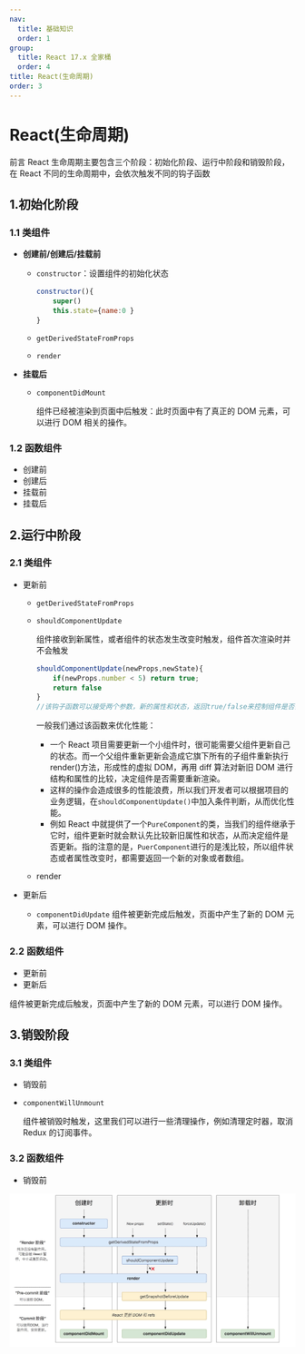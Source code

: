 ```yaml
---
nav:
  title: 基础知识
  order: 1
group:
  title: React 17.x 全家桶
  order: 4
title: React(生命周期)
order: 3
---
```


# React(生命周期)
<Alert type="info"> 前言
React 生命周期主要包含三个阶段：初始化阶段、运行中阶段和销毁阶段，在 React 不同的生命周期中，会依次触发不同的钩子函数
</Alert>


## 1.初始化阶段

### 1.1 类组件

- **创建前/创建后/挂载前**

  - `constructor`：设置组件的初始化状态

    ```js
    constructor(){
        super()
        this.state={name:0 }
    }
    ```

  - `getDerivedStateFromProps`
  - `render`

- **挂载后**

  - `componentDidMount`

    组件已经被渲染到页面中后触发：此时页面中有了真正的 DOM 元素，可以进行 DOM 相关的操作。

### 1.2 函数组件

- 创建前
- 创建后
- 挂载前
- 挂载后

## 2.运行中阶段

### 2.1 类组件

- 更新前

  - `getDerivedStateFromProps`
  - `shouldComponentUpdate`

    组件接收到新属性，或者组件的状态发生改变时触发，组件首次渲染时并不会触发

    ```js
    shouldComponentUpdate(newProps,newState){
        if(newProps.number < 5) return true;
        return false
    }
    //该钩子函数可以接受两个参数，新的属性和状态，返回true/false来控制组件是否需要更新。
    ```

    一般我们通过该函数来优化性能：

    - 一个 React 项目需要更新一个小组件时，很可能需要父组件更新自己的状态。而一个父组件重新更新会造成它旗下所有的子组件重新执行 render()方法，形成性的虚拟 DOM，再用 diff 算法对新旧 DOM 进行结构和属性的比较，决定组件是否需要重新渲染。
    - 这样的操作会造成很多的性能浪费，所以我们开发者可以根据项目的业务逻辑，在`shouldComponentUpdate()`中加入条件判断，从而优化性能。
    - 例如 React 中就提供了一个`PureComponent`的类，当我们的组件继承于它时，组件更新时就会默认先比较新旧属性和状态，从而决定组件是否更新。指的注意的是，`PuerComponent`进行的是浅比较，所以组件状态或者属性改变时，都需要返回一个新的对象或者数组。

  - render

- 更新后
  - `componentDidUpdate`
    组件被更新完成后触发，页面中产生了新的 DOM 元素，可以进行 DOM 操作。

### 2.2 函数组件

- 更新前
- 更新后

组件被更新完成后触发，页面中产生了新的 DOM 元素，可以进行 DOM 操作。

## 3.销毁阶段

### 3.1 类组件

- 销毁前
- `componentWillUnmount`

  组件被销毁时触发，这里我们可以进行一些清理操作，例如清理定时器，取消 Redux 的订阅事件。

### 3.2 函数组件

- 销毁前

![](./8.jpg)
